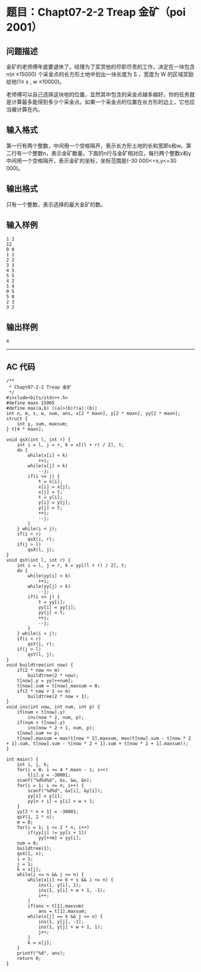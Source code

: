 # 题目：Chapt07-2-2 Treap 金矿（poi 2001）

## 问题描述
金矿的老师傅年底要退休了。经理为了奖赏他的尽职尽责的工作，决定在一块包含 n(n ≤15000) 个采金点的长方形土地中划出一块长度为 S ，宽度为 W 的区域奖励给他(1≤ s , w ≤10000)。

老师傅可以自己选择这块地的位置，显然其中包含的采金点越多越好。你的任务就是计算最多能得到多少个采金点。如果一个采金点的位置在长方形的边上，它也应当被计算在内。

## 输入格式
第一行有两个整数，中间用一个空格隔开，表示长方形土地的长和宽即s和w。第二行有一个整数n，表示金矿数量。下面的n行与金矿相对应，每行两个整数x和y中间用一个空格隔开，表示金矿的坐标，坐标范围是(-30 000<=x,y<=30 000)。
## 输出格式
只有一个整数，表示选择的最大金矿的数。
## 输入样例
	1 2
	12
	0 0
	1 1
	2 2
	3 3
	4 5
	5 5
	4 2
	1 4
	0 5
	5 0
	2 3
	3 2
## 输出样例
	4

----

## AC 代码

	/**
	 * Chapt07-2-2 Treap 金矿
	 */
	#include<bits/stdc++.h>
	#define maxn 15005
	#define max(a,b) ((a)>(b)?(a):(b))
	int n, m, s, w, num, ans, x[2 * maxn], y[2 * maxn], yy[2 * maxn];
	struct {
	    int y, sum, maxsum;
	} t[4 * maxn];
	
	void qsX(int l, int r) {
	    int i = l, j = r, k = x[(l + r) / 2], t;
	    do {
	        while(x[i] < k)
	            ++i;
	        while(x[j] > k)
	            --j;
	        if(i <= j) {
	            t = x[i];
	            x[i] = x[j];
	            x[j] = t;
	            t = y[i];
	            y[i] = y[j];
	            y[j] = t;
	            ++i;
	            --j;
	        }
	    } while(i < j);
	    if(i < r)
	        qsX(i, r);
	    if(j > l)
	        qsX(l, j);
	}
	void qsY(int l, int r) {
	    int i = l, j = r, k = yy[(l + r) / 2], t;
	    do {
	        while(yy[i] < k)
	            ++i;
	        while(yy[j] > k)
	            --j;
	        if(i <= j) {
	            t = yy[i];
	            yy[i] = yy[j];
	            yy[j] = t;
	            ++i;
	            --j;
	        }
	    } while(i < j);
	    if(i < r)
	        qsY(i, r);
	    if(j > l)
	        qsY(l, j);
	}
	void buildtree(int now) {
	    if(2 * now <= m)
	        buildtree(2 * now);
	    t[now].y = yy[++num];
	    t[now].sum = t[now].maxsum = 0;
	    if(2 * now + 1 <= m)
	        buildtree(2 * now + 1);
	}
	void ins(int now, int num, int p) {
	    if(num < t[now].y)
	        ins(now * 2, num, p);
	    if(num > t[now].y)
	        ins(now * 2 + 1, num, p);
	    t[now].sum += p;
	    t[now].maxsum = max(t[now * 2].maxsum, max(t[now].sum - t[now * 2 + 1].sum, t[now].sum - t[now * 2 + 1].sum + t[now * 2 + 1].maxsum));
	}
	
	int main() {
	    int i, j, k;
	    for(i = 0; i <= 4 * maxn - 1; i++)
	        t[i].y = -30001;
	    scanf("%d%d%d", &s, &w, &n);
	    for(i = 1; i <= n; i++) {
	        scanf("%d%d", &x[i], &y[i]);
	        yy[i] = y[i];
	        yy[n + i] = y[i] + w + 1;
	    }
	    yy[2 * n + 1] = -30001;
	    qsY(1, 2 * n);
	    m = 0;
	    for(i = 1; i <= 2 * n; i++)
	        if(yy[i] != yy[i + 1])
	            yy[++m] = yy[i];
	    num = 0;
	    buildtree(1);
	    qsX(1, n);
	    i = 1;
	    j = 1;
	    k = x[j];
	    while(i <= n && j <= n) {
	        while(x[i] <= k + s && i <= n) {
	            ins(1, y[i], 1);
	            ins(1, y[i] + w + 1, -1);
	            i++;
	        }
	        if(ans < t[1].maxsum)
	            ans = t[1].maxsum;
	        while(x[j] == k && j <= n) {
	            ins(1, y[j], -1);
	            ins(1, y[j] + w + 1, 1);
	            j++;
	        }
	        k = x[j];
	    }
	    printf("%d", ans);
	    return 0;
	}

